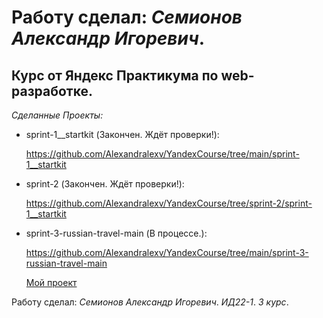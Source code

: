 # Работу сделал: *Семионов Александр Игоревич*.
## Курс от Яндекс Практикума по web-разработке.

*Сделанные Проекты:*

- sprint-1__startkit (Закончен. Ждёт проверки!):
  
  https://github.com/Alexandralexv/YandexCourse/tree/main/sprint-1__startkit

- sprint-2 (Закончен. Ждёт проверки!):
  
  https://github.com/Alexandralexv/YandexCourse/tree/sprint-2/sprint-1__startkit
  
- sprint-3-russian-travel-main (В процессе.):
  
  https://github.com/Alexandralexv/YandexCourse/tree/main/sprint-3-russian-travel-main

  <a href="https://github.com/Alexandralexv/YandexCourse/tree/main/sprint-3-russian-travel-main">Мой проект<a>

Работу сделал: *Семионов Александр Игоревич*. *ИД22-1*. *3 курс*.
